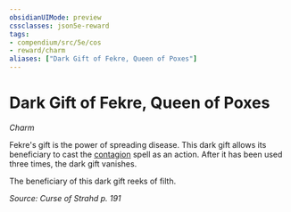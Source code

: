 ```yaml
---
obsidianUIMode: preview
cssclasses: json5e-reward
tags:
- compendium/src/5e/cos
- reward/charm
aliases: ["Dark Gift of Fekre, Queen of Poxes"]
---
```

# Dark Gift of Fekre, Queen of Poxes
*Charm*  

Fekre's gift is the power of spreading disease. This dark gift allows its beneficiary to cast the [contagion](Mechanics/spells/contagion.md) spell as an action. After it has been used three times, the dark gift vanishes.

The beneficiary of this dark gift reeks of filth.

*Source: Curse of Strahd p. 191*